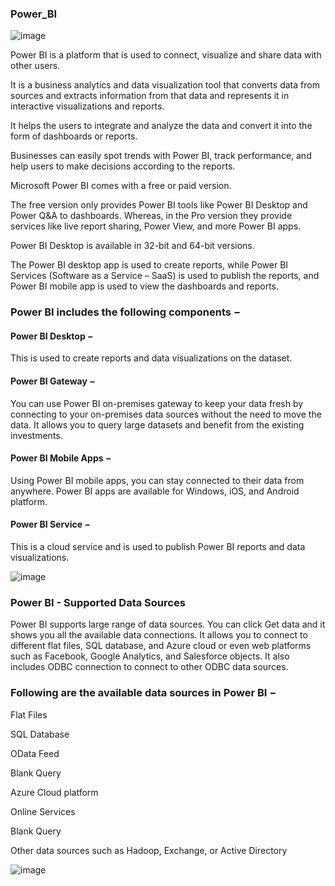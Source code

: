 ### Power_BI

![image](https://github.com/Tejashripatil25/Power_BI/assets/124791646/3a83a81d-de0b-4caa-8748-896ce7a04159)

Power BI is a platform that is used to connect, visualize and share data with other users.

 It is a business analytics and data visualization tool that converts data from sources and extracts information from that data and represents it in interactive visualizations and reports. 
 
 It helps the users to integrate and analyze the data and convert it into the form of dashboards or reports. 
 
 Businesses can easily spot trends with Power BI, track performance, and help users to make decisions according to the reports.

Microsoft Power BI comes with a free or paid version. 

The free version only provides Power BI tools like Power BI Desktop and Power Q&A to dashboards. Whereas, in the Pro version they provide services like live report sharing, Power View, and more Power BI apps. 

Power BI Desktop is available in 32-bit and 64-bit versions. 

The Power BI desktop app is used to create reports, while Power BI Services (Software as a Service – SaaS) is used to publish the reports, and Power BI mobile app is used to view the dashboards and reports.

### Power BI includes the following components −

#### Power BI Desktop − 
This is used to create reports and data visualizations on the dataset.

#### Power BI Gateway − 
You can use Power BI on-premises gateway to keep your data fresh by connecting to your on-premises data sources without the need to move the data. It allows you to query large datasets and benefit from the existing investments.

#### Power BI Mobile Apps − 
Using Power BI mobile apps, you can stay connected to their data from anywhere. Power BI apps are available for Windows, iOS, and Android platform.

#### Power BI Service − 
This is a cloud service and is used to publish Power BI reports and data visualizations.

![image](https://github.com/Tejashripatil25/Power_BI/assets/124791646/6da96bd6-f981-4390-a3ab-4dafc7c8baf5)

### Power BI - Supported Data Sources

Power BI supports large range of data sources. You can click Get data and it shows you all the available data connections. It allows you to connect to different flat files, SQL database, and Azure cloud or even web platforms such as Facebook, Google Analytics, and Salesforce objects. It also includes ODBC connection to connect to other ODBC data sources.

### Following are the available data sources in Power BI −

Flat Files

SQL Database

OData Feed

Blank Query

Azure Cloud platform

Online Services

Blank Query

Other data sources such as Hadoop, Exchange, or Active Directory

![image](https://github.com/Tejashripatil25/Power_BI/assets/124791646/8559673c-0a80-4277-8ad1-d42e7f4043ca)
